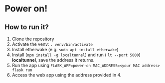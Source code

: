 # Power on!
## How to run it?

1. Clone the repository
2. Activate the venv: ```. venv/bin/activate```
3. Install etherwake (e.g. ```sudo apt install etherwake```)
4. Install (```npm install -g localtunnel```) and run (
```lt --port 5000```) **localtunnel**, save the address it returns.
5. Run the app using
```FLASK_APP=power-on MAC_ADDRESS=<your MAC address> flask run```
6. Access the web app using the address provided in 4.
